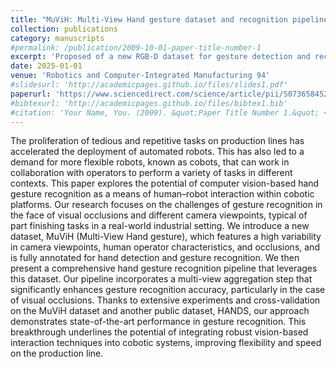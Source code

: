 ```yaml
---
title: "MuViH: Multi-View Hand gesture dataset and recognition pipeline for human–robot interaction in a collaborative robotic finishing platform"
collection: publications
category: manuscripts
#permalink: /publication/2009-10-01-paper-title-number-1
excerpt: 'Proposed of a new RGB-D dataset for gesture detection and recognition, together with a pipeline for carrying out this task.'
date: 2025-01-01
venue: 'Robotics and Computer-Integrated Manufacturing 94'
#slidesurl: 'http://academicpages.github.io/files/slides1.pdf'
paperurl: 'https://www.sciencedirect.com/science/article/pii/S0736584525000110'
#bibtexurl: 'http://academicpages.github.io/files/bibtex1.bib'
#citation: 'Your Name, You. (2009). &quot;Paper Title Number 1.&quot; <i>Journal 1</i>. 1(1).'
---
```

The proliferation of tedious and repetitive tasks on production lines has accelerated the deployment of automated robots. This has also led to a demand for more flexible robots, known as cobots, that can work in collaboration with operators to perform a variety of tasks in different contexts. This paper explores the potential of computer vision-based hand gesture recognition as a means of human–robot interaction within cobotic platforms. Our research focuses on the challenges of gesture recognition in the face of visual occlusions and different camera viewpoints, typical of part finishing tasks in a real-world industrial setting. We introduce a new dataset, MuViH (Multi-View Hand gesture), which features a high variability in camera viewpoints, human operator characteristics, and occlusions, and is fully annotated for hand detection and gesture recognition. We then present a comprehensive hand gesture recognition pipeline that leverages this dataset. Our pipeline incorporates a multi-view aggregation step that significantly enhances gesture recognition accuracy, particularly in the case of visual occlusions. Thanks to extensive experiments and cross-validation on the MuViH dataset and another public dataset, HANDS, our approach demonstrates state-of-the-art performance in gesture recognition. This breakthrough underlines the potential of integrating robust vision-based interaction techniques into cobotic systems, improving flexibility and speed on the production line.

